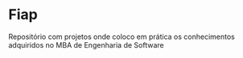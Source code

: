 # Fiap

Repositório com projetos onde coloco em prática os conhecimentos adquiridos no MBA de Engenharia de Software
